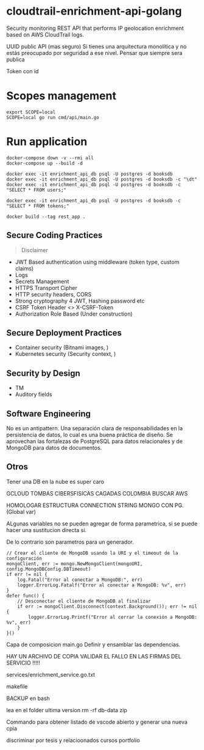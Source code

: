 # cloudtrail-enrichment-api-golang
Security monitoring REST API that performs IP geolocation enrichment based on AWS CloudTrail logs.



UUID public API (mas seguro)
Si tienes una arquitectura monolítica y no estás preocupado por seguridad a ese nivel.
Pensar que siempre sera publica

Token con id


# Scopes management

    export SCOPE=local
    SCOPE=local go run cmd/api/main.go


# Run application

    docker-compose down -v --rmi all
    docker-compose up --build -d

    docker exec -it enrichment_api_db psql -U postgres -d booksdb
    docker exec -it enrichment_api_db psql -U postgres -d booksdb -c "\dt"
    docker exec -it enrichment_api_db psql -U postgres -d booksdb -c "SELECT * FROM users;"

    docker exec -it enrichment_api_db psql -U postgres -d booksdb -c "SELECT * FROM tokens;"

    docker build --tag rest_app .


## Secure Coding Practices

> Disclaimer

- JWT Based authentication using middleware (token type, custom claims)
- Logs
- Secrets Management
- HTTPS Transport Cipher
- HTTP security headers, CORS
- Strong cryptography 4 JWT, Hashing password etc
- CSRF Token Header <> X-CSRF-Token
- Authorization Role Based (Under construction)

## Secure Deployment Practices 

- Container security (Bitnami images, )
- Kubernetes security (Security context, )

## Security by Design

- TM
- Auditory fields


## Software Engineering

No es un  antipattern. Una separación clara de responsabilidades en la persistencia de datos, lo cual es una buena práctica de diseño. Se  aprovechan las fortalezas de PostgreSQL para datos relacionales y de MongoDB para datos de documentos.

## Otros


Tener una DB en la nube es super caro 

GCLOUD TOMBAS CIBERSFISICAS CAGADAS COLOMBIA
BUSCAR AWS

HOMOLOGAR ESTRUCTURA CONNECTION STRING MONGO CON PG. (Global var)


ALgunas variables no se pueden agregar de forma parametrica, si se puede hacer una sustitucion directa si.

De lo contrario son parametros para un generador.


	// Crear el cliente de MongoDB usando la URI y el timeout de la configuración
	mongoClient, err := mongo.NewMongoClient(mongoURI, config.MongoDBConfig.DBTimeout)
	if err != nil {
		log.Fatal("Error al conectar a MongoDB:", err)
		logger.ErrorLog.Fatalf("Error al conectar a MongoDB: %v", err)
	}
	defer func() {
		// Desconectar el cliente de MongoDB al finalizar
		if err := mongoClient.Disconnect(context.Background()); err != nil {
			logger.ErrorLog.Printf("Error al cerrar la conexión a MongoDB: %v", err)
		}
	}()


Capa de composicion main.go
Definir y ensamblar las dependencias.


HAY UN ARCHIVO DE COPIA VALIDAR EL FALLO EN LAS FIRMAS DEL SERVICIO !!!!!

services/enrichment_service.go.txt

makefile

BACKUP en bash

lea en el folder ultima version
rm -rf db-data
zip 


Commando para obtener listado de vscode abierto y generar una nueva cpia

discriminar por
tesis y relacioonados
cursos
portfolio